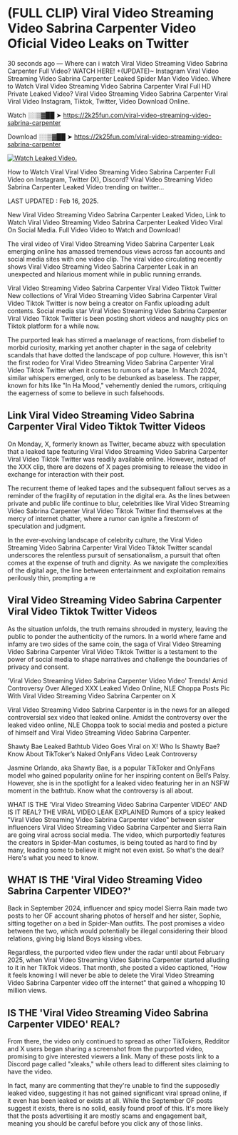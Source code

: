 # (FULL CLIP) Viral Video Streaming Video Sabrina Carpenter Video Oficial Video Leaks on Twitter

30 seconds ago — Where can i watch Viral Video Streaming Video Sabrina Carpenter Full Video? WATCH HERE! +(UPDATE)~ Instagram Viral Video Streaming Video Sabrina Carpenter Leaked Spider Man Video Video. Where to Watch Viral Video Streaming Video Sabrina Carpenter Viral Full HD Private Leaked Video? Viral Video Streaming Video Sabrina Carpenter Viral Viral Video Instagram, Tiktok, Twitter, Video Download Online.

Watch ░░▒▓██ ➤ https://2k25fun.com/viral-video-streaming-video-sabrina-carpenter

Download ░░▒▓██ ➤ https://2k25fun.com/viral-video-streaming-video-sabrina-carpenter

[![Watch Leaked Video.](https://miro.medium.com/v2/resize:fit:828/format:webp/1*cilzJN44JGOrTw9NJCrNHA.gif "Watch Leaked Video")](https://2k25fun.com/viral-video-streaming-video-sabrina-carpenter)

How to Watch Viral Viral Video Streaming Video Sabrina Carpenter Full Video on Instagram, Twitter (X), Discord? Viral Video Streaming Video Sabrina Carpenter Leaked Video trending on twitter...

LAST UPDATED : Feb 16, 2025.

New Viral Video Streaming Video Sabrina Carpenter Leaked Video, Link to Watch Viral Video Streaming Video Sabrina Carpenter Leaked Video Viral On Social Media. Full Video Video to Watch and Download!

The viral video of Viral Video Streaming Video Sabrina Carpenter Leak emerging online has amassed tremendous views across fan accounts and social media sites with one video clip. The viral video circulating recently shows Viral Video Streaming Video Sabrina Carpenter Leak in an unexpected and hilarious moment while in public running errands.

Viral Video Streaming Video Sabrina Carpenter Viral Video Tiktok Twitter New collections of Viral Video Streaming Video Sabrina Carpenter Viral Video Tiktok Twitter is now being a creator on Fanfix uploading adult contents. Social media star Viral Video Streaming Video Sabrina Carpenter Viral Video Tiktok Twitter is been posting short videos and naughty pics on Tiktok platform for a while now.

The purported leak has stirred a maelanage of reactions, from disbelief to morbid curiosity, marking yet another chapter in the saga of celebrity scandals that have dotted the landscape of pop culture. However, this isn't the first rodeo for Viral Video Streaming Video Sabrina Carpenter Viral Video Tiktok Twitter when it comes to rumors of a tape. In March 2024, similar whispers emerged, only to be debunked as baseless. The rapper, known for hits like "In Ha Mood," vehemently denied the rumors, critiquing the eagerness of some to believe in such falsehoods.

## Link Viral Video Streaming Video Sabrina Carpenter Viral Video Tiktok Twitter Videos

On Monday, X, formerly known as Twitter, became abuzz with speculation that a leaked tape featuring Viral Video Streaming Video Sabrina Carpenter Viral Video Tiktok Twitter was readily available online. However, instead of the XXX clip, there are dozens of X pages promising to release the video in exchange for interaction with their post.

The recurrent theme of leaked tapes and the subsequent fallout serves as a reminder of the fragility of reputation in the digital era. As the lines between private and public life continue to blur, celebrities like Viral Video Streaming Video Sabrina Carpenter Viral Video Tiktok Twitter find themselves at the mercy of internet chatter, where a rumor can ignite a firestorm of speculation and judgment.

In the ever-evolving landscape of celebrity culture, the Viral Video Streaming Video Sabrina Carpenter Viral Video Tiktok Twitter scandal underscores the relentless pursuit of sensationalism, a pursuit that often comes at the expense of truth and dignity. As we navigate the complexities of the digital age, the line between entertainment and exploitation remains perilously thin, prompting a re

##  Viral Video Streaming Video Sabrina Carpenter Viral Video Tiktok Twitter Videos

As the situation unfolds, the truth remains shrouded in mystery, leaving the public to ponder the authenticity of the rumors. In a world where fame and infamy are two sides of the same coin, the saga of Viral Video Streaming Video Sabrina Carpenter Viral Video Tiktok Twitter is a testament to the power of social media to shape narratives and challenge the boundaries of privacy and consent.

'Viral Video Streaming Video Sabrina Carpenter Video Video' Trends! Amid Controversy Over Alleged XXX Leaked Video Online, NLE Choppa Posts Pic With Viral Video Streaming Video Sabrina Carpenter on X

Viral Video Streaming Video Sabrina Carpenter is in the news for an alleged controversial sex video that leaked online. Amidst the controversy over the leaked video online, NLE Choppa took to social media and posted a picture of himself and Viral Video Streaming Video Sabrina Carpenter.

Shawty Bae Leaked Bathtub Video Goes Viral on X! Who Is Shawty Bae? Know About TikToker’s Naked OnlyFans Video Leak Controversy

Jasmine Orlando, aka Shawty Bae, is a popular TikToker and OnlyFans model who gained popularity online for her inspiring content on Bell’s Palsy. However, she is in the spotlight for a leaked video featuring her in an NSFW moment in the bathtub. Know what the controversy is all about.

WHAT IS THE 'Viral Video Streaming Video Sabrina Carpenter VIDEO' AND IS IT REAL? THE VIRAL VIDEO LEAK EXPLAINED Rumors of a spicy leaked "Viral Video Streaming Video Sabrina Carpenter video" between sister influencers Viral Video Streaming Video Sabrina Carpenter and Sierra Rain are going viral across social media. The video, which purportedly features the creators in Spider-Man costumes, is being touted as hard to find by many, leading some to believe it might not even exist. So what's the deal? Here's what you need to know.

## WHAT IS THE 'Viral Video Streaming Video Sabrina Carpenter VIDEO?'

Back in September 2024, influencer and spicy model Sierra Rain made two posts to her OF account sharing photos of herself and her sister, Sophie, sitting together on a bed in Spider-Man outfits. The post promises a video between the two, which would potentially be illegal considering their blood relations, giving big Island Boys kissing vibes.

Regardless, the purported video flew under the radar until about February 2025, when Viral Video Streaming Video Sabrina Carpenter started alluding to it in her TikTok videos. That month, she posted a video captioned, "How it feels knowing I will never be able to delete the Viral Video Streaming Video Sabrina Carpenter video off the internet" that gained a whopping 10 million views.

## IS THE 'Viral Video Streaming Video Sabrina Carpenter VIDEO' REAL?

From there, the video only continued to spread as other TikTokers, Redditor and X users began sharing a screenshot from the purported video, promising to give interested viewers a link. Many of these posts link to a Discord page called "xleaks," while others lead to different sites claiming to have the video.

In fact, many are commenting that they're unable to find the supposedly leaked video, suggesting it has not gained significant viral spread online, if it even has been leaked or exists at all. While the September OF posts suggest it exists, there is no solid, easily found proof of this. It's more likely that the posts advertising it are mostly scams and engagement bait, meaning you should be careful before you click any of those links.